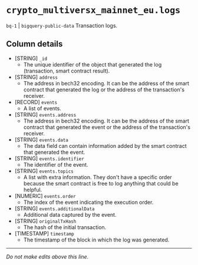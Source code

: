 # `crypto_multiversx_mainnet_eu.logs`
`bq-1` | `bigquery-public-data`
Transaction logs.

## Column details
* [STRING]    `_id`
  - The unique identifier of the object that generated the log (transaction, smart contract result).
* [STRING]    `address`
  - The address in bech32 encoding. It can be the address of the smart contract that generated the log or the address of the transaction's receiver.
* [RECORD]    `events`
  - A list of events.
* [STRING]    `events.address`
  - The address in bech32 encoding. It can be the address of the smart contract that generated the event or the address of the transaction's receiver.
* [STRING]    `events.data`
  - The data field can contain information added by the smart contract that generated the event.
* [STRING]    `events.identifier`
  - The identifier of the event.
* [STRING]    `events.topics`
  - A list with extra information. They don't have a specific order because the smart contract is free to log anything that could be helpful.
* [NUMERIC]   `events.order`
  - The index of the event indicating the execution order.
* [STRING]    `events.additionalData`
  - Additional data captured by the event.
* [STRING]    `originalTxHash`
  - The hash of the initial transaction.
* [TIMESTAMP] `timestamp`
  - The timestamp of the block in which the log was generated.

-------------------------------------------------------------------------------
*Do not make edits above this line.*
